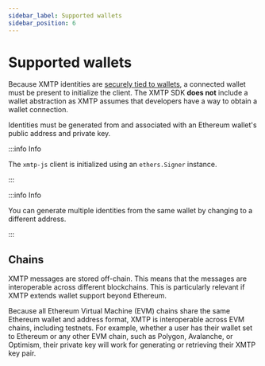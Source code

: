 ```yaml
---
sidebar_label: Supported wallets
sidebar_position: 6
---
```


# Supported wallets

Because XMTP identities are [securely tied to wallets](./security/#key-generation), a connected wallet must be present to initialize the client. The XMTP SDK **does not** include a wallet abstraction as XMTP assumes that developers have a way to obtain a wallet connection.

Identities must be generated from and associated with an Ethereum wallet's public address and private key.

:::info Info

The `xmtp-js` client is initialized using an `ethers.Signer` instance.

:::

:::info Info

You can generate multiple identities from the same wallet by changing to a different address.

:::

## Chains

XMTP messages are stored off-chain. This means that the messages are interoperable across different blockchains. This is particularly relevant if XMTP extends wallet support beyond Ethereum.

Because all Ethereum Virtual Machine (EVM) chains share the same Ethereum wallet and address format, XMTP is interoperable across EVM chains, including testnets. For example, whether a user has their wallet set to Ethereum or any other EVM chain, such as Polygon, Avalanche, or Optimism, their private key will work for generating or retrieving their XMTP key pair.

